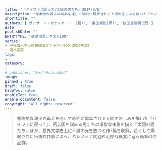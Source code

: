 ```yaml
---
title: "『ハイファに戻って/太陽の男たち』2017/6/6"
description: "悲劇的な親子の再会を通して時代に翻弄される人間の苦しみを描いた『ハイファに戻って』、密入国を試みる男たちの凄惨な末路を描く『太陽の男たち』ほか、世界文学史上に不滅の光を放つ名作7篇を収録。若くして爆殺された伝説の作家による、パレスチナ問題の苛酷な真実に迫る衝撃の作品群。"
shorttitle: ""
authors: ['ガッサーン・カナファーニー(著)', '黒田寿郎(訳)', '奴田原睦明(訳)']
date: 
publishDate: ""
ENTRYTYPE: "基礎演習テキスト100"
series:
- 早稲田大学必修基礎演習テキスト100(2020年度)
- 河出書房
tags: 
- 
category: 
- 
# publisher: "Self-Published"
image: 
pinned : true
draft: false
hideToc: false
enableToc: true
enableTocContent: false
copyright: "All rights reserved"
---
```


>悲劇的な親子の再会を通して時代に翻弄される人間の苦しみを描いた『ハイファに戻って』、密入国を試みる男たちの凄惨な末路を描く『太陽の男たち』ほか、世界文学史上に不滅の光を放つ名作7篇を収録。若くして爆殺された伝説の作家による、パレスチナ問題の苛酷な真実に迫る衝撃の作品群。
